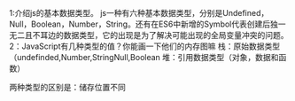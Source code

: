 1:介绍js的基本数据类型。
js一种有六种基本数据类型，分别是Undefined，Null，Boolean，Number，String。还有在ES6中新增的Symbol代表创建后独一无二且不耳边的数据类型，它的出现是为了解决可能出现的全局变量冲突的问题。
2：JavaScript有几种类型的值？你能画一下他们的内存图嘛
栈：原始数据类型（undefinded,Number,StringNull,Boolean
堆：引用数据类型（对象，数据和函数）

两种类型的区别是：储存位置不同
